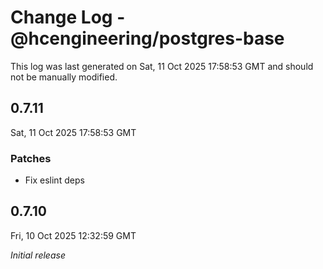 # Change Log - @hcengineering/postgres-base

This log was last generated on Sat, 11 Oct 2025 17:58:53 GMT and should not be manually modified.

## 0.7.11
Sat, 11 Oct 2025 17:58:53 GMT

### Patches

- Fix eslint deps

## 0.7.10
Fri, 10 Oct 2025 12:32:59 GMT

_Initial release_

